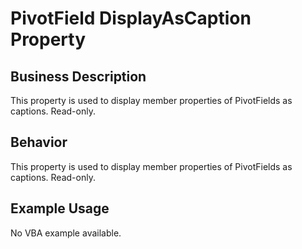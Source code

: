 # PivotField DisplayAsCaption Property

## Business Description
This property is used to display member properties of PivotFields as captions. Read-only.

## Behavior
This property is used to display member properties of PivotFields as captions. Read-only.

## Example Usage
No VBA example available.